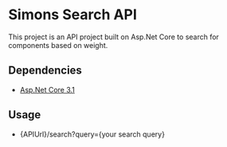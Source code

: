 # Simons Search API

This project is an API project built on Asp.Net Core to search for components based on weight.

## Dependencies
- [Asp.Net Core 3.1](https://dotnet.microsoft.com/learn/aspnet/what-is-aspnet-core)

## Usage
- {APIUrl}/search?query={your search query}
